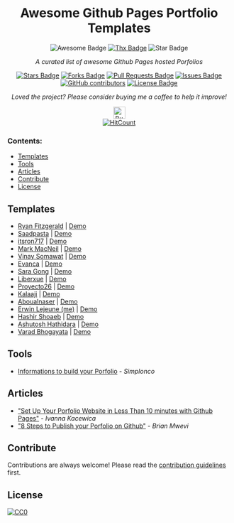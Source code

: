 <h1 align="center">Awesome Github Pages Portfolio Templates</h1>
<div align="center">
<img src="https://cdn.rawgit.com/sindresorhus/awesome/d7305f38d29fed78fa85652e3a63e154dd8e8829/media/badge.svg" alt="Awesome Badge"/>
<a href="https://saythanks.io/to/erwin.lejeune15%40gmail.com?style=flat-square"><img src="https://img.shields.io/badge/Say%20Thanks-!-1EAEDB.svg?style=flat-square" alt="Thx Badge"/></a>
<img src="https://img.shields.io/static/v1?label=%F0%9F%8C%9F&message=If%20Useful&style=style=flat&color=BC4E99" alt="Star Badge"/></a><br>


<i>A curated list of awesome Github Pages hosted Porfolios</i>

<a href="https://github.com/guilyx/awesome-github-pages-portfolios/stargazers"><img src="https://img.shields.io/github/stars/guilyx/awesome-github-pages-portfolios" alt="Stars Badge"/></a>
<a href="https://github.com/guilyx/awesome-github-pages-portfolios/network/members"><img src="https://img.shields.io/github/forks/guilyx/awesome-github-pages-portfolios" alt="Forks Badge"/></a>
<a href="https://github.com/guilyx/awesome-github-pages-portfolios/pulls"><img src="https://img.shields.io/github/issues-pr/guilyx/awesome-github-pages-portfolios" alt="Pull Requests Badge"/></a>
<a href="https://github.com/guilyx/awesome-github-pages-portfolios/issues"><img src="https://img.shields.io/github/issues/guilyx/awesome-github-pages-portfolios" alt="Issues Badge"/></a>
<a href="https://github.com/guilyx/awesome-github-pages-portfolios/graphs/contributors"><img alt="GitHub contributors" src="https://img.shields.io/github/contributors/guilyx/awesome-github-pages-portfolios?color=2b9348"></a>
<a href="https://github.com/guilyx/awesome-github-pages-portfolios/blob/master/LICENSE"><img src="https://img.shields.io/github/license/guilyx/awesome-github-pages-portfolios?color=2b9348" alt="License Badge"/></a>

<i>Loved the project? Please consider buying me a coffee to help it improve!</i>

<a href="https://www.buymeacoffee.com/dq01aOE" target="_blank"><img src="https://cdn.buymeacoffee.com/buttons/default-red.png" alt="Buy Me A Coffee" height="27"></a>
<br>
[![HitCount](http://hits.dwyl.com/guilyx/awesome-github-pages-portfolios.svg)](http://hits.dwyl.com/guilyx/awesome-github-pages-portfolios)

</div>

### Contents:
  - [Templates](#templates)
  - [Tools](#tools)
  - [Articles](#articles)
  - [Contribute](#contribute)
  - [License](#license)


## Templates

- [Ryan Fitzgerald](https://github.com/RyanFitzgerald/devportfolio) | [Demo](https://ryanfitzgerald.github.io/devportfolio)
- [Saadpasta](https://github.com/saadpasta/developerFolio) | [Demo](https://developerfolio.js.org/)
- [itsron717](https://github.com/itsron717/ParticleGround-Portfolio) | [Demo](https://landing-page--itsron717.repl.co/)
- [Mark MacNeil](https://github.com/mmacneil/devfolio) | [Demo](https://mmacneil.github.io/devfolio/)
- [Vinay Somawat](https://github.com/vinaysomawat/vinaysomawat.github.io) | [Demo](https://vinaysomawat.github.io)
- [Evanca](https://github.com/evanca/quick-portfolio) | [Demo](https://yourawesomeusername.github.io/)
- [Sara Gong](https://github.com/saragong/hello/) | [Demo](https://saragong.github.io/hello/)
- [Liberxue](https://github.com/Liberxue/liberxue.github.io) | [Demo](https://liberxue.github.io)
- [Proyecto26](https://github.com/proyecto26/proyecto26.github.io) | [Demo](https://github.com/proyecto26/proyecto26.github.io)
- [Kalaaji](https://github.com/kalaaji/kalaaji.github.io) | [Demo](https://kalaaji.github.io/)
- [Aboualnaser](https://github.com/aboualnaser/aboualnaser.github.io/) | [Demo](https://aboualnaser.github.io/)
- [Erwin Lejeune (me)](https://github.com/guilyx/guilyx.github.io/) | [Demo](https://guilyx.github.io)
- [Hashir Shoaeb](https://github.com/hashirshoaeb/home) | [Demo](https://hashirshoaeb.com/)
- [Ashutosh Hathidara](https://github.com/ashutosh1919/masterPortfolio) | [Demo](https://ashutoshhathidara.com/#/home)
- [Varad Bhogayata](https://github.com/varadbhogayata/varadbhogayata.github.io) | [Demo](https://varadbhogayata.github.io/)

## Tools

- [Informations to build your Porfolio](https://github.com/simplonco/portfolio) - *Simplonco*

## Articles
- ["Set Up Your Porfolio Website in Less Than 10 minutes with Github Pages"](https://blog.usejournal.com/set-up-your-portfolio-website-in-less-than-10-minutes-with-github-pages-d0efa8ff56fd) - *Ivanna Kacewica*
- ["8 Steps to Publish your Porfolio on Github"](https://medium.com/tunapanda-institute/8-steps-to-publish-your-portfolio-on-github-9d6e6e3d2e84) - *Brian Mwevi*

## Contribute

Contributions are always welcome!
Please read the [contribution guidelines](contributing.md) first.

## License

[![CC0](https://licensebuttons.net/p/zero/1.0/88x31.png)](https://creativecommons.org/publicdomain/zero/1.0/)



